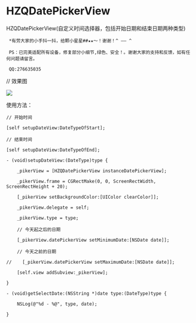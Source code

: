 # HZQDatePickerView
HZQDatePickerView(自定义时间选择器，包括开始日期和结束日期两种类型)

` *有劳大家的小手抖一抖，给颗小星星##★★～！谢谢！^ —— ^`

` PS：已完美适配所有设备，修复部分小细节,绿色、安全！。谢谢大家的支持和反馈，如有任何问题请留言。`

` QQ:276635035`

// 效果图

![](https://github.com/huzhiqin/HZQDatePickerView/blob/master/HZQDatePickerView/ImageCache/screenshot.gif)

使用方法：
```oc 
// 开始时间

[self setupDateView:DateTypeOfStart];

// 结束时间    

[self setupDateView:DateTypeOfEnd];

- (void)setupDateView:(DateType)type {

    _pikerView = [HZQDatePickerView instanceDatePickerView];
    
    _pikerView.frame = CGRectMake(0, 0, ScreenRectWidth, ScreenRectHeight + 20);
    
    [_pikerView setBackgroundColor:[UIColor clearColor]];
    
    _pikerView.delegate = self;
    
    _pikerView.type = type;
    
    // 今天起之后的日期
    
    [_pikerView.datePickerView setMinimumDate:[NSDate date]];
    
    // 今天之前的日期
    
//    [_pikerView.datePickerView setMaximumDate:[NSDate date]];
    
    [self.view addSubview:_pikerView];

}

- (void)getSelectDate:(NSString *)date type:(DateType)type {

    NSLog(@"%d - %@", type, date);

}
```
